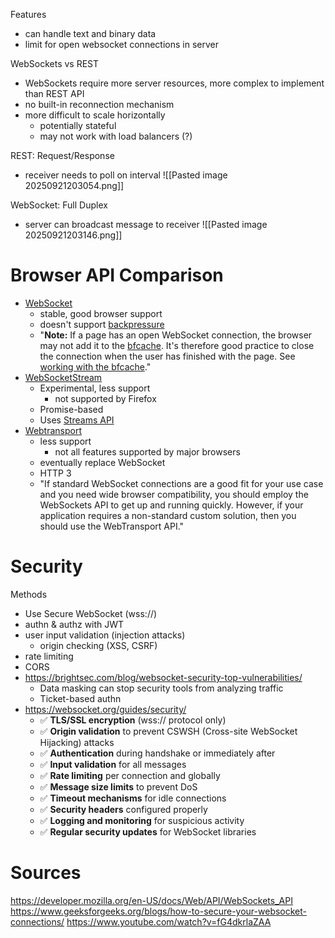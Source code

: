 Features
- can handle text and binary data
- limit for open websocket connections in server

WebSockets vs REST
- WebSockets require more server resources, more complex to implement than REST API
- no built-in reconnection mechanism
- more difficult to scale horizontally
	- potentially stateful
	- may not work with load balancers (?)

REST: Request/Response
- receiver needs to poll on interval
![[Pasted image 20250921203054.png]]

WebSocket: Full Duplex
- server can broadcast message to receiver
![[Pasted image 20250921203146.png]]

# Browser API Comparison

- [WebSocket](https://developer.mozilla.org/en-US/docs/Web/API/WebSockets_API)
	- stable, good browser support
	- doesn't support [backpressure](https://developer.mozilla.org/en-US/docs/Web/API/Streams_API/Concepts#backpressure)
	- "**Note:** If a page has an open WebSocket connection, the browser may not add it to the [bfcache](https://developer.mozilla.org/en-US/docs/Glossary/bfcache). It's therefore good practice to close the connection when the user has finished with the page. See [working with the bfcache](https://developer.mozilla.org/en-US/docs/Web/API/WebSockets_API/Writing_WebSocket_client_applications#working_with_the_bfcache)."
- [WebSocketStream](https://developer.mozilla.org/en-US/docs/Web/API/WebSocketStream)
	- Experimental, less support
		- not supported by Firefox
	- Promise-based
	- Uses [Streams API](https://developer.mozilla.org/en-US/docs/Web/API/Streams_API)
- [Webtransport](https://developer.mozilla.org/en-US/docs/Web/API/WebTransport/WebTransport)
	- less support
		- not all features supported by major browsers
	- eventually replace WebSocket
	- HTTP 3
	- "If standard WebSocket connections are a good fit for your use case and you need wide browser compatibility, you should employ the WebSockets API to get up and running quickly. However, if your application requires a non-standard custom solution, then you should use the WebTransport API."

# Security
Methods
- Use Secure WebSocket (wss://)
- authn & authz with JWT
- user input validation (injection attacks)
	- origin checking (XSS, CSRF)
- rate limiting
- CORS
- https://brightsec.com/blog/websocket-security-top-vulnerabilities/
	- Data masking can stop security tools from analyzing traffic
	- Ticket-based authn
- https://websocket.org/guides/security/
	- ✅ **TLS/SSL encryption** (wss:// protocol only)
	- ✅ **Origin validation** to prevent CSWSH (Cross-site WebSocket Hijacking) attacks
	- ✅ **Authentication** during handshake or immediately after
	- ✅ **Input validation** for all messages
	- ✅ **Rate limiting** per connection and globally
	- ✅ **Message size limits** to prevent DoS
	- ✅ **Timeout mechanisms** for idle connections
	- ✅ **Security headers** configured properly
	- ✅ **Logging and monitoring** for suspicious activity
	- ✅ **Regular security updates** for WebSocket libraries

# Sources
https://developer.mozilla.org/en-US/docs/Web/API/WebSockets_API
https://www.geeksforgeeks.org/blogs/how-to-secure-your-websocket-connections/
https://www.youtube.com/watch?v=fG4dkrlaZAA